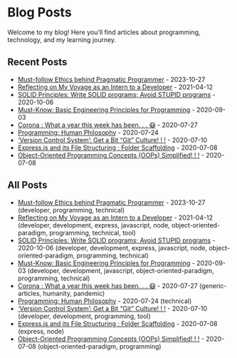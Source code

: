 # Blog Posts

Welcome to my blog! Here you'll find articles about programming, technology, and my learning journey.

## Recent Posts

- [Must-follow Ethics behind Pragmatic Programmer](/blogs/must-follow-ethics-behind-pragmatic-programmer) - 2023-10-27
- [Reflecting on My Voyage as an Intern to a Developer](/blogs/reflecting-on-my-voyage-as-an-intern-to-a-developer) - 2021-04-12
- [SOLID Principles: Write SOLID programs; Avoid STUPID programs](/blogs/solid-principles-write-solid-programs-avoid-stupid-programs) - 2020-10-06
- [Must-Know: Basic Engineering Principles for Programming](/blogs/must-know-basic-engineering-principles-for-programming) - 2020-09-03
- [Corona : What a year this week has been. . . 😷](/blogs/corona-what-a-year-this-week-has-been) - 2020-07-27
- [Programming: Human Philosophy](/blogs/programming-human-philosophy) - 2020-07-24
- [‘Version Control System’: Get a Bit “Git” Culture! ! !](/blogs/version-control-system-get-a-bit-git-culture) - 2020-07-10
- [Express.js and its File Structuring : Folder Scaffolding](/blogs/express-js-and-its-file-structuring-folder-scaffolding) - 2020-07-08
- [Object-Oriented Programming Concepts (OOPs) Simplified! ! !](/blogs/example-post-2) - 2020-07-08

## All Posts

- [Must-follow Ethics behind Pragmatic Programmer](/blogs/must-follow-ethics-behind-pragmatic-programmer) - 2023-10-27 (developer, programming, technical)
- [Reflecting on My Voyage as an Intern to a Developer](/blogs/reflecting-on-my-voyage-as-an-intern-to-a-developer) - 2021-04-12 (developer, development, express, javascript, node, object-oriented-paradigm, programming, technical, tool)
- [SOLID Principles: Write SOLID programs; Avoid STUPID programs](/blogs/solid-principles-write-solid-programs-avoid-stupid-programs) - 2020-10-06 (developer, development, express, javascript, node, object-oriented-paradigm, programming, technical)
- [Must-Know: Basic Engineering Principles for Programming](/blogs/must-know-basic-engineering-principles-for-programming) - 2020-09-03 (developer, development, javascript, object-oriented-paradigm, programming, technical)
- [Corona : What a year this week has been. . . 😷](/blogs/corona-what-a-year-this-week-has-been) - 2020-07-27 (generic-articles, humanity, pandemic)
- [Programming: Human Philosophy](/blogs/programming-human-philosophy) - 2020-07-24 (technical)
- [‘Version Control System’: Get a Bit “Git” Culture! ! !](/blogs/version-control-system-get-a-bit-git-culture) - 2020-07-10 (developer, development, programming, tool)
- [Express.js and its File Structuring : Folder Scaffolding](/blogs/express-js-and-its-file-structuring-folder-scaffolding) - 2020-07-08 (express, node)
- [Object-Oriented Programming Concepts (OOPs) Simplified! ! !](/blogs/example-post-2) - 2020-07-08 (object-oriented-paradigm, programming)
